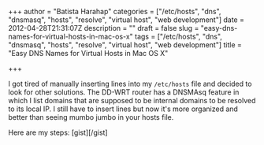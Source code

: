 +++
author = "Batista Harahap"
categories = ["/etc/hosts", "dns", "dnsmasq", "hosts", "resolve", "virtual host", "web development"]
date = 2012-04-28T21:31:07Z
description = ""
draft = false
slug = "easy-dns-names-for-virtual-hosts-in-mac-os-x"
tags = ["/etc/hosts", "dns", "dnsmasq", "hosts", "resolve", "virtual host", "web development"]
title = "Easy DNS Names for Virtual Hosts in Mac OS X"

+++


I got tired of manually inserting lines into my <code>/etc/hosts</code> file and decided to look for other solutions. The DD-WRT router has a DNSMAsq feature in which I list domains that are supposed to be internal domains to be resolved to its local IP. I still have to insert lines but now it's more organized and better than seeing mumbo jumbo in your hosts file.

Here are my steps:
[gist]<script src="https://gist.github.com/2522184.js"> </script>[/gist]